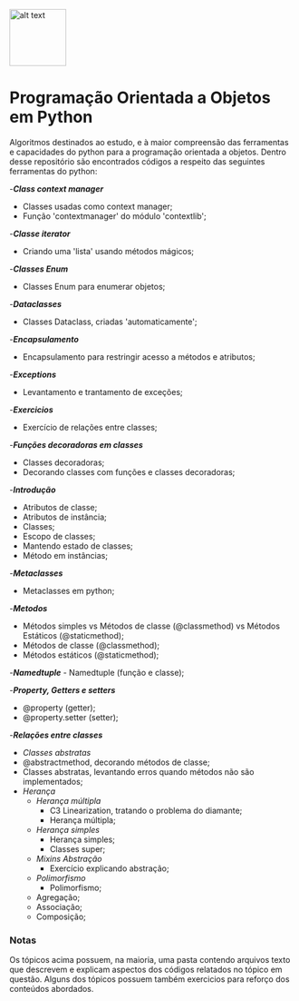 <img src="https://camo.githubusercontent.com/3886f4de8cd5d185cc1637bf8f80d0d2492029652b384313fc22d10185dd4ebb/68747470733a2f2f73332e6475616c737461636b2e75732d656173742d322e616d617a6f6e6177732e636f6d2f707974686f6e646f746f72672d6173736574732f6d656469612f636f6d6d756e6974792f6c6f676f732f707974686f6e2d6c6f676f2d6f6e6c792e706e67" 
alt="alt text" data-canonical-src="https://s3.dualstack.us-east-2.amazonaws.com/pythondotorg-assets/media/community/logos/python-logo-only.png"
width="100" height="100"/>
# **Programação Orientada a Objetos em Python**
Algoritmos destinados ao estudo, e à maior compreensão das ferramentas e capacidades do python para a programação orientada
a objetos. Dentro desse repositório são encontrados códigos a respeito das seguintes ferramentas do python:

-_**Class context manager**_
- Classes usadas como context manager;
- Função 'contextmanager' do módulo 'contextlib';

-_**Classe iterator**_
- Criando uma 'lista' usando métodos mágicos;

-_**Classes Enum**_
- Classes Enum para enumerar objetos;

-_**Dataclasses**_
- Classes Dataclass, criadas 'automaticamente';

-_**Encapsulamento**_
- Encapsulamento para restringir acesso a métodos e atributos;

-_**Exceptions**_
- Levantamento e trantamento de exceções;

-_**Exercicios**_
- Exercício de relações entre classes;

-_**Funções decoradoras em classes**_
- Classes decoradoras;
- Decorando classes com funções e classes decoradoras;

-_**Introdução**_
- Atributos de classe;
- Atributos de instância;
- Classes;
- Escopo de classes;
- Mantendo estado de classes;
- Método em instâncias;

-_**Metaclasses**_
- Metaclasses em python;

-_**Metodos**_
- Métodos simples vs Métodos de classe (@classmethod) vs Métodos Estáticos (@staticmethod);
- Métodos de classe (@classmethod);
- Métodos estáticos (@staticmethod);

-_**Namedtuple**_
    - Namedtuple (função e classe);

-_**Property, Getters e setters**_
- @property (getter);
- @property.setter (setter);

-_**Relações entre classes**_
- _Classes abstratas_
- @abstractmethod, decorando métodos de classe;
 - Classes abstratas, levantando erros quando métodos não são implementados;
 - _Herança_
     - _Herança múltipla_
         - C3 Linearization, tratando o problema do diamante;
         - Herança múltipla;
     - _Herança simples_
         - Herança simples;
         - Classes super;
     - _Mixins Abstração_
         - Exercício explicando abstração;
   - _Polimorfismo_
       - Polimorfismo;
   - Agregação;
   - Associação;
   - Composição;

### **Notas**
Os tópicos acima possuem, na maioria, uma pasta contendo arquivos texto que descrevem e explicam aspectos dos códigos
relatados no tópico em questão. Alguns dos tópicos possuem também exercicios para reforço dos conteúdos abordados.